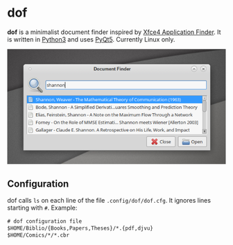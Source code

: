 # dof

**dof** is a minimalist document finder inspired by [Xfce4 Application Finder](http://docs.xfce.org/xfce/xfce4-appfinder/start). It is written in [Python3](http://www.python.org/) and uses [PyQt5](http://www.riverbankcomputing.com/software/pyqt/).
Currently Linux only.

![dof screenshot](dof-screenshot.png)

## Configuration

dof calls `ls` on each line of the file `.config/dof/dof.cfg`. It ignores lines starting with `#`. Example:

```
# dof configuration file
$HOME/Biblio/{Books,Papers,Theses}/*.{pdf,djvu}
$HOME/Comics/*/*.cbr
```
